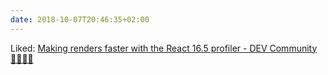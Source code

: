 ```yaml
---
date: 2018-10-07T20:46:35+02:00
---
```


Liked: [Making renders faster with the React 16.5 profiler - DEV Community 👩‍💻👨‍💻](https://dev.to/dustinsoftware/making-renders-faster-with-the-react-165-profiler-f6f)
